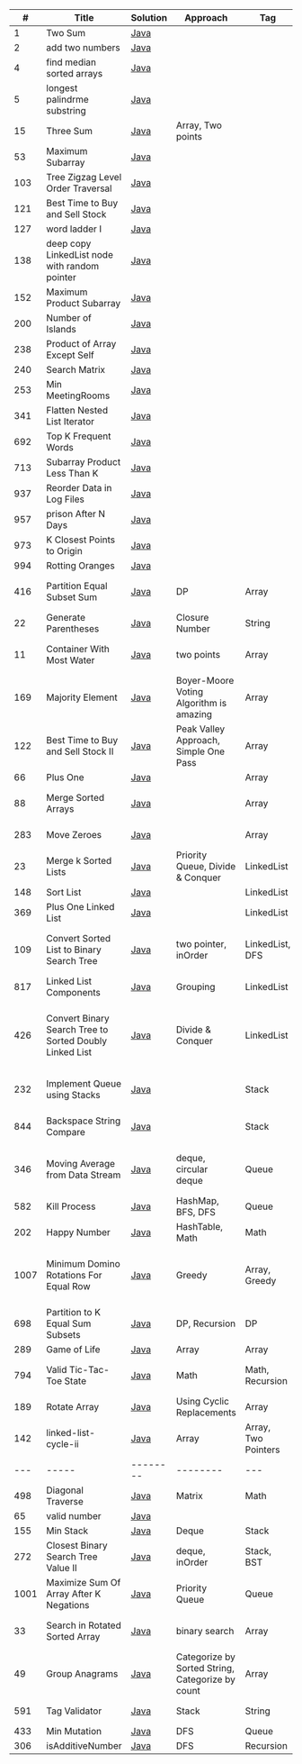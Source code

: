 | # | Title | Solution | Approach | Tag | Article | Image |
|---| ----- | -------- | -------- | --- | ------- | ----- |
| 1 | Two Sum | [Java](./src/main/java/leetcode/Solution1.java)
| 2 | add two numbers | [Java](./src/main/java/leetcode/Solution2.java)
| 4 | find median sorted arrays | [Java](./src/main/java/leetcode/Solution4.java)
| 5 | longest palindrme substring | [Java](./src/main/java/leetcode/Solution5.java)
| 15 | Three Sum | [Java](./src/main/java/leetcode/Solution15.java)  | Array, Two points
| 53 | Maximum Subarray | [Java](./src/main/java/leetcode/Solution53.java)
| 103 | Tree Zigzag Level Order Traversal | [Java](./src/main/java/leetcode/Solution103.java)
| 121 | Best Time to Buy and Sell Stock  | [Java](./src/main/java/leetcode/Solution121.java)
| 127 | word ladder I | [Java](./src/main/java/leetcode/Solution127.java)
| 138 | deep copy LinkedList node with random pointer | [Java](./src/main/java/leetcode/Solution138.java)
| 152 | Maximum Product Subarray | [Java](./src/main/java/leetcode/Solution152.java)
| 200 | Number of Islands | [Java](./src/main/java/leetcode/Solution200.java)
| 238 | Product of Array Except Self | [Java](./src/main/java/leetcode/Solution238.java)
| 240 | Search Matrix | [Java](./src/main/java/leetcode/Solution240.java)
| 253 | Min MeetingRooms | [Java](./src/main/java/leetcode/Solution253.java)
| 341 | Flatten Nested List Iterator | [Java](./src/main/java/leetcode/Solution341.java)
| 692 | Top K Frequent Words | [Java](./src/main/java/leetcode/Solution692.java)
| 713 | Subarray Product Less Than K | [Java](./src/main/java/leetcode/Solution713.java)
| 937 | Reorder Data in Log Files | [Java](./src/main/java/leetcode/Solution937.java)
| 957 | prison After N Days | [Java](./src/main/java/leetcode/Solution957.java)
| 973 | K Closest Points to Origin | [Java](./src/main/java/leetcode/Solution973.java)
| 994 | Rotting Oranges | [Java](./src/main/java/leetcode/Solution994.java)
| 416 | Partition Equal Subset Sum | [Java](./src/main/java/leetcode/Solution416.java) | DP | Array | [Partition Equal Subset Sum](https://leetcode.com/articles/partition-to-k-equal-sum-subsets/)
| 22 | Generate Parentheses | [Java](./src/main/java/leetcode/Solution22.java) | Closure Number | String | [Generate Parentheses](https://leetcode.com/articles/generate-parentheses/)
| 11 | Container With Most Water | [Java](./src/main/java/leetcode/Solution11.java) | two points | Array | [Container With Most Water](https://leetcode.com/articles/container-with-most-water/)
| 169 | Majority Element | [Java](./src/main/java/leetcode/Solutiong169.java) | Boyer-Moore Voting Algorithm is amazing | Array | [Majority Element](https://leetcode.com/articles/majority-element/)
| 122 | Best Time to Buy and Sell Stock II | [Java](./src/main/java/leetcode/Solution122.java) | Peak Valley Approach, Simple One Pass | Array | [Best Time to Buy and Sell Stock II](https://leetcode.com/articles/best-time-to-buy-and-sell-stock-ii)
| 66 | Plus One | [Java](./src/main/java/leetcode/Solution66.java) |  | Array
| 88 | Merge Sorted Arrays | [Java](./src/main/java/leetcode/Solution88.java) |  | Array | [Merge Sorted Arrays](https://leetcode.com/articles/merge-sorted-arrays/)
| 283 | Move Zeroes | [Java](./src/main/java/leetcode/Solution283.java) |  | Array | [Move Zeroes](https://leetcode.com/articles/move-zeroes/)
| 23 | Merge k Sorted Lists | [Java](./src/main/java/leetcode/Solution23.java) | Priority Queue, Divide & Conquer | LinkedList | [Merge k Sorted Lists](https://leetcode.com/articles/merge-k-sorted-list/)
| 148 | Sort List | [Java](./src/main/java/leetcode/Solution148.java) |  | LinkedList | 
| 369 | Plus One Linked List | [Java](./src/main/java/leetcode/Solution369.java) |  | LinkedList 
| 109 | Convert Sorted List to Binary Search Tree | [Java](./src/main/java/leetcode/Solution109.java) | two pointer, inOrder | LinkedList, DFS | [Convert Sorted List to Binary Search Tree](https://leetcode.com/articles/convert-sorted-list-to-binary-search-tree/)
| 817 | Linked List Components | [Java](./src/main/java/leetcode/Solution817.java) | Grouping | LinkedList | [Linked List Components](https://leetcode.com/articles/linked-list-components/)
| 426 | Convert Binary Search Tree to Sorted Doubly Linked List | [Java](./src/main/java/leetcode/Solution426.java) | Divide & Conquer | LinkedList | [Convert Binary Search Tree to Sorted Doubly Linked List](https://leetcode.com/articles/convert-binary-search-tree-to-sorted-doubly-linked/) | [BST](./src/main/java/image/426-2.png)
| 232 | Implement Queue using Stacks | [Java](./src/main/java/leetcode/Solution232.java) |  | Stack | [Implement Queue using Stacks](https://leetcode.com/articles/implement-queue-using-stacks/) | [push](./src/main/java/image/implement-queue-using-stacks-push.png) [pop](./src/main/java/image/implement-queue-using-stacks-pop.png)
| 844 | Backspace String Compare | [Java](./src/main/java/leetcode/Solution844.java) |  | Stack | [Backspace String Compare](https://leetcode.com/articles/backspace-string-compare/)
| 346 | Moving Average from Data Stream | [Java](./src/main/java/leetcode/Solution346.java) | deque, circular deque | Queue | [Moving Average from Data Stream](https://leetcode.com/articles/moving-average-from-data-stream/)
| 582 | Kill Process | [Java](./src/main/java/leetcode/Solution582.java) | HashMap, BFS, DFS | Queue | [Kill Process](https://leetcode.com/articles/kill-process/)
| 202 | Happy Number | [Java](./src/main/java/leetcode/Solution202.java) | HashTable, Math | Math | [Happy Number](https://leetcode.com/articles/happy-number/)
| 1007 | Minimum Domino Rotations For Equal Row | [Java](./src/main/java/leetcode/Solution1007.java) | Greedy | Array, Greedy | [Minimum Domino Rotations For Equal Row](https://leetcode.com/articles/minimum-domino-rotations-for-equal-row/)
| 698 | Partition to K Equal Sum Subsets | [Java](./src/main/java/leetcode/Solution698.java) | DP, Recursion | DP | [Partition to K Equal Sum Subsets](https://leetcode.com/problems/partition-to-k-equal-sum-subsets/)
| 289 | Game of Life | [Java](./src/main/java/leetcode/Solution289.java) | Array | Array | [Game of Life](https://leetcode.com/articles/game-of-life/)
| 794 | Valid Tic-Tac-Toe State | [Java](./src/main/java/leetcode/Solution794.java) | Math | Math, Recursion | [Valid Tic-Tac-Toe State](https://leetcode.com/articles/valid-tic-tac-toe-state/)
| 189 | Rotate Array | [Java](./src/main/java/learn/RotateArray.java) | Using Cyclic Replacements | Array | [Rotate Array](https://leetcode.com/articles/rotate-array/) | [cyclic replacements](./src/main/java/image/cyclic-replacements.png)
| 142 | linked-list-cycle-ii | [Java](./src/main/java/leetcode/Solution142.java) | Array | Array, Two Pointers
| --- | ----- | -------- | -------- | --- |
| 498 | Diagonal Traverse | [Java](./src/main/java/linkedin/Solution498.java) | Matrix | Math
| 65 | valid number | [Java](./src/main/java/leetcode/Solution65.java) |
| 155 | Min Stack | [Java](./src/main/java/leetcode/Solution155.java) | Deque | Stack
| 272 | Closest Binary Search Tree Value II | [Java](./src/main/java/linkedin/Solution272.java) | deque, inOrder | Stack, BST
| 1001 | Maximize Sum Of Array After K Negations | [Java](./src/main/java/linkedin/Solution1001.java) | Priority Queue | Queue
| 33 | Search in Rotated Sorted Array | [Java](./src/main/java/linkedin/Solution33.java) | binary search | Array | [Search in Rotated Sorted Array](https://leetcode.com/articles/search-in-rotated-sorted-array)
| 49 | Group Anagrams | [Java](./src/main/java/linkedin/Solution49.java) | Categorize by Sorted String, Categorize by count | Array | [group anagrams](https://leetcode.com/articles/group-anagrams/)
| 591 | Tag Validator | [Java](./src/main/java/linkedin/Solution591.java) | Stack | String | [Tag Validator](https://leetcode.com/articles/tag-validator/)
| 433 | Min Mutation  | [Java](./src/main/java/leetcode/Solution433.java) | DFS | Queue |
| 306 | isAdditiveNumber | [Java](./src/main/java/leetcode/Solution306.java) | DFS | Recursion |